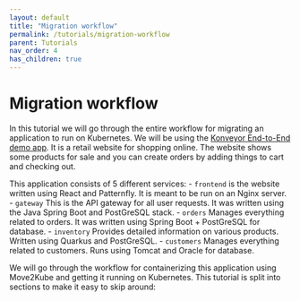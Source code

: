 ```yaml
---
layout: default
title: "Migration workflow"
permalink: /tutorials/migration-workflow
parent: Tutorials
nav_order: 4
has_children: true
---
```


# Migration workflow

In this tutorial we will go through the entire workflow for migrating an application to run on Kubernetes.
We will be using the [Konveyor End-to-End demo app](https://github.com/konveyor/move2kube-demos/tree/main/samples/enterprise-app).
It is a retail website for shopping online. The website shows some products for sale and you can create orders by adding things to cart and checking out.

This application consists of 5 different services:
    - `frontend` is the website written using React and Patternfly. It is meant to be run on an Nginx server.
    - `gateway` This is the API gateway for all user requests. It was written using the Java Spring Boot and PostGreSQL stack.
    - `orders` Manages everything related to orders. It was written using Spring Boot + PostGreSQL for database.
    - `inventory` Provides detailed information on various products. Written using Quarkus and PostGreSQL.
    - `customers` Manages everything related to customers. Runs using Tomcat and Oracle for database.

We will go through the workflow for containerizing this application using Move2Kube and getting it running on Kubernetes.
This tutorial is split into sections to make it easy to skip around:
